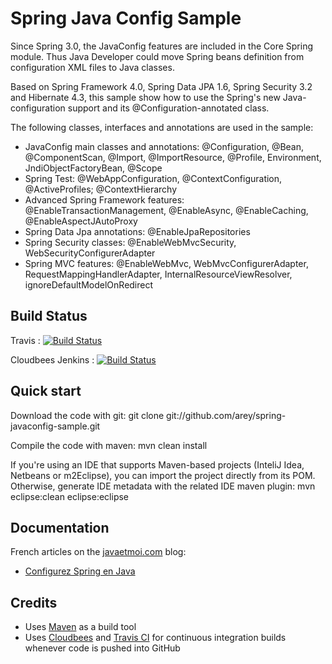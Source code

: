 # Spring Java Config Sample #

Since Spring 3.0, the JavaConfig features are included in the Core Spring module. Thus Java Developer could move Spring beans definition from configuration XML files to Java classes.

Based on Spring Framework 4.0, Spring Data JPA 1.6, Spring Security 3.2 and Hibernate 4.3, this sample show how to use the Spring's new Java-configuration support and its @Configuration-annotated class.

The following classes, interfaces and annotations are used in the sample:
* JavaConfig main classes and annotations: @Configuration, @Bean, @ComponentScan, @Import, @ImportResource, @Profile, Environment, JndiObjectFactoryBean, @Scope 
* Spring Test: @WebAppConfiguration, @ContextConfiguration, @ActiveProfiles;  @ContextHierarchy
* Advanced Spring Framework features: @EnableTransactionManagement, @EnableAsync, @EnableCaching,  @EnableAspectJAutoProxy 
* Spring Data Jpa annotations: @EnableJpaRepositories
* Spring Security classes: @EnableWebMvcSecurity, WebSecurityConfigurerAdapter
* Spring MVC features: @EnableWebMvc, WebMvcConfigurerAdapter, RequestMappingHandlerAdapter, InternalResourceViewResolver, ignoreDefaultModelOnRedirect 


## Build Status ##

Travis : [![Build
Status](https://travis-ci.org/arey/spring-javaconfig-sample.png?branch=master)](https://travis-ci.org/arey/spring-javaconfig-sample)

Cloudbees Jenkins : [![Build
Status](https://javaetmoi.ci.cloudbees.com/job/spring-javaconfig-sample/badge/icon)](https://javaetmoi.ci.cloudbees.com/job/spring-javaconfig-sample/)

## Quick start ##

Download the code with git:
git clone git://github.com/arey/spring-javaconfig-sample.git

Compile the code with maven:
mvn clean install

If you're using an IDE that supports Maven-based projects (InteliJ Idea, Netbeans or m2Eclipse), you can import the project directly from its POM. 
Otherwise, generate IDE metadata with the related IDE maven plugin:
mvn eclipse:clean eclipse:eclipse

## Documentation ##

French articles on the [javaetmoi.com](http://javaetmoi.com) blog:

* [Configurez Spring en Java](http://javaetmoi.com/2014/06/spring-framework-java-configuration/)

## Credits ##

* Uses [Maven](http://maven.apache.org/) as a build tool
* Uses [Cloudbees](http://www.cloudbees.com/foss) and [Travis CI](www.travis-ci.org) for continuous integration builds whenever code is pushed into GitHub

